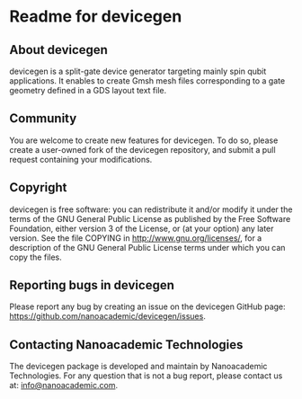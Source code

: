 # Readme for devicegen

## About devicegen

devicegen is a split-gate device generator targeting mainly spin qubit applications. It enables to create Gmsh mesh files corresponding to a gate geometry defined in a GDS layout text file.

## Community

You are welcome to create new features for devicegen. To do so, please create a user-owned fork of the devicegen repository, and submit a pull request containing your modifications.

## Copyright

devicegen is free software: you can redistribute it and/or modify it under the terms of the GNU General Public License as published by the Free Software Foundation, either version 3 of the License, or (at your option) any later version. See the file COPYING in http://www.gnu.org/licenses/, for a description of the GNU General Public License terms under which you can copy the files.

## Reporting bugs in devicegen

Please report any bug by creating an issue on the devicegen GitHub page: https://github.com/nanoacademic/devicegen/issues.

## Contacting Nanoacademic Technologies

The devicegen package is developed and maintain by Nanoacademic Technologies. For any question that is not a bug report, please contact us at: info@nanoacademic.com.
